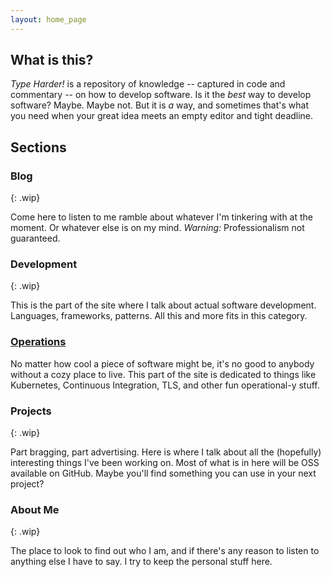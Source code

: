 ```yaml
---
layout: home_page
---
```

## What is this?
*Type Harder!* is a repository of knowledge -- captured in code and commentary -- on how
to develop software. Is it the *best* way to develop software? Maybe. Maybe not.
But it is *a* way, and sometimes that's what you need when your great idea meets
an empty editor and tight deadline.

## Sections

### Blog
{: .wip}

Come here to listen to me ramble about whatever I'm tinkering with at the
moment. Or whatever else is on my mind. *Warning:* Professionalism not guaranteed.

### Development
{: .wip}

This is the part of the site where I talk about actual software development.
Languages, frameworks, patterns. All this and more fits in this category.

### [Operations](./devops-and-tooling/)
No matter how cool a piece of software might be, it's no good to anybody without
a cozy place to live. This part of the site is dedicated to things like 
Kubernetes, Continuous Integration, TLS, and other fun operational-y stuff.

### Projects
{: .wip}

Part bragging, part advertising. Here is where I talk about all the (hopefully)
interesting things I've been working on. Most of what is in here will be OSS
available on GitHub. Maybe you'll find something you can use in your next project?

### About Me
{: .wip}

The place to look to find out who I am, and if there's any reason to listen to
anything else I have to say. I try to keep the personal stuff here.


